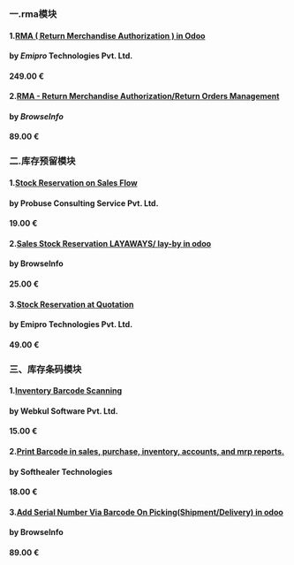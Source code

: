 ### 一.rma模块

#### 1.[RMA ( Return Merchandise Authorization ) in Odoo](https://www.odoo.com/apps/modules/12.0/rma_ept/) 
#### by ***Emipro* Technologies Pvt. Ltd**.
#### 249.00 €


#### 2.[RMA - Return Merchandise Authorization/Return Orders Management](https://www.odoo.com/apps/modules/12.0/bi_rma/)
#### by ***BrowseInfo***
#### 89.00 €

### 二.库存预留模块

#### 1.[Stock Reservation on Sales Flow](https://www.odoo.com/apps/modules/12.0/odoo_stock_reservation/)
#### by Probuse Consulting Service Pvt. Ltd.
#### 19.00 €

#### 2.[Sales Stock Reservation LAYAWAYS/ lay-by in odoo](https://www.odoo.com/apps/modules/12.0/stock_reservation/)
#### by BrowseInfo
#### 25.00 €

#### 3.[Stock Reservation at Quotation](https://www.odoo.com/apps/modules/12.0/stock_reservation_ept/)
#### by Emipro Technologies Pvt. Ltd.
#### 49.00 €

### 三、库存条码模块

#### 1.[Inventory Barcode Scanning](https://www.odoo.com/apps/modules/12.0/barcode_stock/)
#### by Webkul Software Pvt. Ltd.
#### 15.00 €

#### 2.[Print Barcode in sales, purchase, inventory, accounts, and mrp reports.](https://www.odoo.com/apps/modules/12.0/sh_barcode_in_reports/)
#### by Softhealer Technologies
#### 18.00 €

#### 3.[Add Serial Number Via Barcode On Picking(Shipment/Delivery) in odoo](https://www.odoo.com/apps/modules/12.0/barcode/)
#### by BrowseInfo
#### 89.00 €
